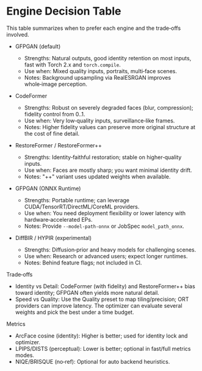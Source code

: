 # Engine Decision Table

This table summarizes when to prefer each engine and the trade‑offs involved.

- GFPGAN (default)
  - Strengths: Natural outputs, good identity retention on most inputs, fast with Torch 2.x and `torch.compile`.
  - Use when: Mixed quality inputs, portraits, multi‑face scenes.
  - Notes: Background upsampling via RealESRGAN improves whole‑image perception.

- CodeFormer
  - Strengths: Robust on severely degraded faces (blur, compression); fidelity control from 0..1.
  - Use when: Very low‑quality inputs, surveillance‑like frames.
  - Notes: Higher fidelity values can preserve more original structure at the cost of fine detail.

- RestoreFormer / RestoreFormer++
  - Strengths: Identity‑faithful restoration; stable on higher‑quality inputs.
  - Use when: Faces are mostly sharp; you want minimal identity drift.
  - Notes: "++" variant uses updated weights when available.

- GFPGAN (ONNX Runtime)
  - Strengths: Portable runtime; can leverage CUDA/TensorRT/DirectML/CoreML providers.
  - Use when: You need deployment flexibility or lower latency with hardware‑accelerated EPs.
  - Notes: Provide `--model-path-onnx` or JobSpec `model_path_onnx`.

- DiffBIR / HYPIR (experimental)
  - Strengths: Diffusion‑prior and heavy models for challenging scenes.
  - Use when: Research or advanced users; expect longer runtimes.
  - Notes: Behind feature flags; not included in CI.

Trade‑offs
- Identity vs Detail: CodeFormer (with fidelity) and RestoreFormer++ bias toward identity; GFPGAN often yields more natural detail.
- Speed vs Quality: Use the Quality preset to map tiling/precision; ORT providers can improve latency. The optimizer can evaluate several weights and pick the best under a time budget.

Metrics
- ArcFace cosine (identity): Higher is better; used for identity lock and optimizer.
- LPIPS/DISTS (perceptual): Lower is better; optional in fast/full metrics modes.
- NIQE/BRISQUE (no‑ref): Optional for auto backend heuristics.

